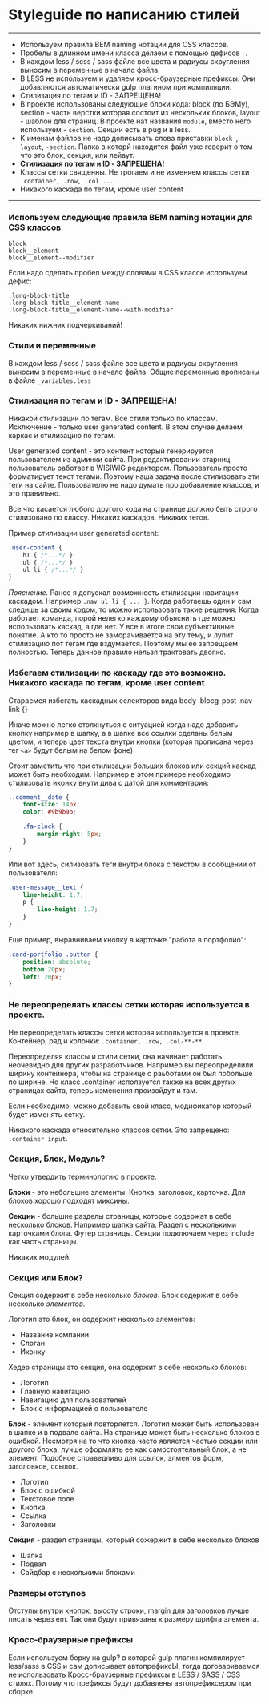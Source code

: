 # Styleguide по написанию стилей

______________________

* Используем правила BEM naming нотации для CSS классов.
* Пробелы в длинном имени класса делаем с помощью дефисов `-`.
* В каждом less / scss / sass файле все цвета и радиусы скругления выносим в переменные в начало файла.
* В LESS не используем и удаляем кросс-браузерные префиксы. Они добавляются автоматически gulp плагином при компиляции. 
* Стилизация по тегам и ID - ЗАПРЕЩЕНА! 
* В проекте использованы следующие блоки кода: block (по БЭМу), section - часть верстки которая состоит из нескольких блоков, layout - шаблон для страниц. В проекте нат названия `module`, вместо него используем - `section`. Секции есть в pug и в less.
* К именам файлов не надо дописывать слова приставки `block-`, `-layout`, `-section`. Папка в которй находится файл уже говорит о том что это блок, секция, или лейаут.
* **Стилизация по тегам и ID - ЗАПРЕЩЕНА!**  
* Классы сетки священны. Не трогаем и не изменяем классы сетки `.container, .row, .col ...`
* Никакого каскада по тегам, кроме user content

______________________

### Используем следующие правила BEM naming нотации для CSS классов

```
block
block__element
block__element--modifier
```

Если надо сделать пробел между словами в CSS классе используем дефис: 

```
.long-block-title
.long-block-title__element-name
.long-block-title__element-name--with-modifier
```

Никаких нижних подчеркиваний!

### Стили и переменные

В каждом less / scss / sass файле все цвета и радиусы скругления выносим в переменные в начало файла.
Общие переменные прописаны в файле `_variables.less`

### Стилизация по тегам и ID - ЗАПРЕЩЕНА!         
Никакой стилизации по тегам. Все стили только по классам.           
Исключение - только user generated content. В этом случае делаем каркас и стилизацию по тегам.

User generated content - это контент который генерируется пользователем из админки сайта.
При редактировании старниц пользователь работает в WISIWIG редактором. Пользователь просто форматирует текст тегами. Поэтому наша задача после стилизовать эти теги на сайте. Пользователю не надо думать про добавление классов, и это правильно.

Все что касается любого другого кода на странице должно быть строго стилизовано по классу.
Никаких каскадов. Никаких тегов.

Пример стилизации user generated content:
```css
.user-content {
	h1 { /*...*/ }
	ul { /*...*/ }
	ul li { /*...*/ }
}
```

*Пояснение.* Ранее я допускал возможность стилизации навигации каскадом. Например ```.nav ul li { ... }```. Когда работаешь один и сам следишь за своим кодом, то можно использовать такие решения. Когда работает команда, порой нелегко каждому объяснить где можно использовать каскад, а где нет. У все в итоге свои субъективные понятие. А кто то просто не заморачивается на эту тему, и лупит стилизацию пот тегам где вздумается. Поэтому мы ее запрещаем полностью. Теперь данное правило нельзя трактовать двояко.

### Избегаем стилизации по каскаду где это возможно. Никакого каскада по тегам, кроме user content

Стараемся избегать каскадных селекторов вида body .blocg-post .nav-link {}

Иначе можно легко столкнуться с ситуацией когда надо добавить кнопку например в шапку, а в шапке все ссылки сделаны белым цветом, и теперь цвет текста внутри кнопки (которая прописана через тег `<a>` будут белым на белом фоне)

Стоит заметить что при стилизации больших блоков или секций каскад может быть необходим. Например в этом примере необходимо стилизовать иконку внути дива с датой для комментария:

```css
..comment__date {
    font-size: 14px;
    color: #9b9b9b;

    .fa-clock {
        margin-right: 5px;
    }
}
```

Или вот здесь, силизовать теги внутри блока с текстом в сообщении от пользователя:

```css
.user-message__text {
	line-height: 1.7;
	p {
		line-height: 1.7;
	}
}
```

Еще пример, выравниваем кнопку в карточке "работа в портфолио":

```css
.card-portfolio .button {
	position: absolute;
	bottom:20px;
	left: 20px;
}
```

### Не переопределать классы сетки которая используется в проекте.

Не переопределать классы сетки которая используется в проекте. Контейнер, ряд и колонки:
`.container, .row, .col-**-**`

Переопределяя классы и стили сетки, она начинает работать неочевидно для других разработчиков. Например вы переопределили ширину контейнера, чтобы на странице с раьботами он был побольше по ширине. Но класс .container исползуется также на всех других страницах сайта, теперь изменения произойдут и там.

Если необходимо, можно добавить свой класс, модификатор который будет изменять сетку.

Никакого каскада относительно классов сетки. Это запрещено: `.container input`.

### Секция, Блок, Модуль?

Четко утвердить терминологию в проекте. 

**Блоки** - это небольшие элементы. Кнопка, заголовок, карточка. Для блоков хорошо подходят миксины.

**Секции** - большие разделы страницы, которые содержат в себе несколько блоков. Например шапка сайта. Раздел с несколькими карточками блога. Футер страницы. Секции подключаем через include как часть страницы.

Никаких модулей.

### Секция или Блок?

Секция содержит в себе несколько *блоков*.
Блок содержит в себе несколько *элементов*.

Логотип это блок, он содержит несколько элементов:

* Название компании  
* Слоган   
* Иконку   

Хедер страницы это секция, она содержит в себе несколько блоков:

* Логотип   
* Главную навигацию  
* Навигацию для пользователей   
* Блок с информацией о пользователе   

**Блок** - элемент который повторяется. Логотип может быть использован в шапке и в подвале сайта. На странице может быть несколько блоков в ошибкой. Несмотря на то что кнопка часто является частью секции или другого блока, лучше оформлять ее как самостоятельный блок, а не элемент. Подобное справедливо для ссылок, элментов форм, заголовков, ссылок.

* Логотип
* Блок с ошибкой
* Текстовое поле
* Кнопка
* Ссылка
* Заголовки

**Секция** - раздел страницы, который сожержит в себе несколько блоков

* Шапка
* Подвал
* Сайдбар с несколькими блоками 

### Размеры отступов

Отступы внутри кнопок, высоту строки, margin для заголовков лучше писать через em. Так они будут привязаны к размеру шрифта элемента.

### Кросс-браузерные префиксы

Если используем борку на gulp? в которой gulp плагин компилирует less/sass в CSS и сам дописывает автопрефиксЫ, тогда договариваемся не использовать Кросс-браузерные префиксы в LESS / SASS / CSS стилях. Потому что префиксы будут добавлены автопрефиксером при сборке.
